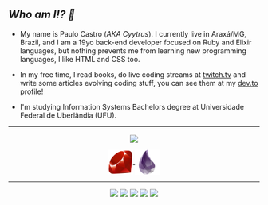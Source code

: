 ## ***Who am I!? :thinking:***

  - My name is Paulo Castro (*AKA Cyytrus*). I currently live in Araxá/MG, Brazil, and I am a 19yo back-end developer focused on Ruby and Elixir languages, but nothing prevents me from learning new programming languages, I like HTML and CSS too. 

  - In my free time, I read books, do live coding streams at [twitch.tv](https://twitch.tv/cyytrushe4rt) and write some articles evolving coding stuff, you can see them at my [dev.to](https://dev.to/cyytrus) profile! 

  - I'm studying Information Systems Bachelors degree at Universidade Federal de Uberlândia (UFU).

---

<p align="center">
  <a href="https://github.com/Cyytrus">
    <img align="center" src="https://github-readme-stats.vercel.app/api/top-langs/?username=Cyytrus&theme=tokyonight&hide_langs_below=1" />
  </a>

<p align="center">
  <a href="https://www.ruby-lang.org/en/">
     <img align="center" src="https://raw.githubusercontent.com/devicons/devicon/2ae2a900d2f041da66e950e4d48052658d850630/icons/ruby/ruby-original.svg" alt="Ruby" width="50" height="50">
    
  <a href="https://elixir-lang.org/">
     <img align="center" src="https://raw.githubusercontent.com/devicons/devicon/2ae2a900d2f041da66e950e4d48052658d850630/icons/elixir/elixir-original.svg" alt="Elixir" width="50" height="50">
    
---

<p align="center">
  <a href="paddcastro@gmail.com" alt="Gmail">
  <img src="https://img.shields.io/badge/Gmail-D14836?style=for-the-badge&logo=gmail&logoColor=white&link=paddcastro@gmail.com" /></a>

  <a href="https://www.linkedin.com/in/paulo-castro-9520481b6/" alt="Linkedin">
  <img src="https://img.shields.io/badge/Paulo Castro-0077B5?style=for-the-badge&logo=linkedin&logoColor=white&link=https://www.linkedin.com/in/paulo-castro-9520481b6/" /></a>
  
  <a href="https://twitter.com/Cyytrus" alt="Twitter">
  <img src="https://img.shields.io/badge/Cyytrus-1DA1F2?style=for-the-badge&logo=twitter&logoColor=white&link=https://twitter.com/Cyytrus"/></a>
  
  <a href="https://www.twitch.tv/cyytrushe4rt" alt="Twitch.tv">
  <img src="https://img.shields.io/badge/cyytrushe4rt-9146FF?style=for-the-badge&logo=twitch&logoColor=white&link=https://www.twitch.tv/cyytrushe4rt"/></a>

  <a href="https://dev.to/cyytrus" alt="Dev.to">
  <img src= "https://img.shields.io/badge/Cyytrus-0A0A0A?style=for-the-badge&logo=dev.to&logoColor=white&link=https://dev.to/cyytrus"/></a>
</p>  



